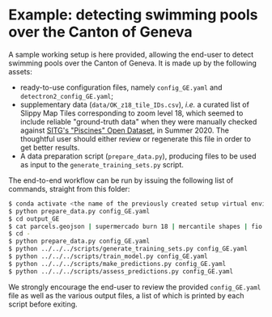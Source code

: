 
# Example: detecting swimming pools over the Canton of Geneva

A sample working setup is here provided, allowing the end-user to detect swimming pools over the Canton of Geneva. It is made up by the following assets:

* ready-to-use configuration files, namely `config_GE.yaml` and `detectron2_config_GE.yaml`;
* supplementary data (`data/OK_z18_tile_IDs.csv`), *i.e.* a curated list of Slippy Map Tiles corresponding to zoom level 18, which seemed to include reliable "ground-truth data" when they were manually checked against [SITG's "Piscines" Open Dataset](https://ge.ch/sitg/fiche/1836), in Summer 2020. The thoughtful user should either review or regenerate this file in order to get better results.
* A data preparation script (`prepare_data.py`), producing files to be used as input to the `generate_training_sets.py` script.

The end-to-end workflow can be run by issuing the following list of commands, straight from this folder:

```bash
$ conda activate <the name of the previously created setup virtual environment>
$ python prepare_data.py config_GE.yaml
$ cd output_GE
$ cat parcels.geojson | supermercado burn 18 | mercantile shapes | fio collect > parcels_z18_tiles.geojson
$ cd -
$ python prepare_data.py config_GE.yaml
$ python ../../../scripts/generate_training_sets.py config_GE.yaml
$ python ../../../scripts/train_model.py config_GE.yaml
$ python ../../../scripts/make_predictions.py config_GE.yaml
$ python ../../../scripts/assess_predictions.py config_GE.yaml
```

We strongly encourage the end-user to review the provided `config_GE.yaml` file as well as the various output files, a list of which is printed by each script before exiting. 
